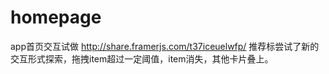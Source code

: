 # homepage
app首页交互试做 http://share.framerjs.com/t37iceuelwfp/
推荐标尝试了新的交互形式探索，拖拽item超过一定阈值，item消失，其他卡片叠上。
